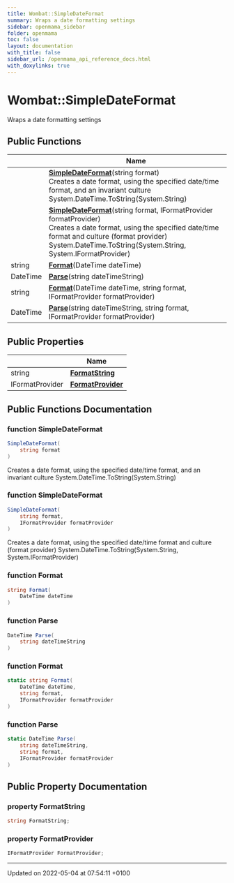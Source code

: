 ```yaml
---
title: Wombat::SimpleDateFormat
summary: Wraps a date formatting settings 
sidebar: openmama_sidebar
folder: openmama
toc: false
layout: documentation
with_title: false
sidebar_url: /openmama_api_reference_docs.html
with_doxylinks: true
---
```


# Wombat::SimpleDateFormat



Wraps a date formatting settings 

## Public Functions

|                | Name           |
| -------------- | -------------- |
| | **[SimpleDateFormat](classWombat_1_1SimpleDateFormat.html#function-simpledateformat)**(string format)<br>Creates a date format, using the specified date/time format, and an invariant culture System.DateTime.ToString(System.String) |
| | **[SimpleDateFormat](classWombat_1_1SimpleDateFormat.html#function-simpledateformat)**(string format, IFormatProvider formatProvider)<br>Creates a date format, using the specified date/time format and culture (format provider) System.DateTime.ToString(System.String, System.IFormatProvider) |
| string | **[Format](classWombat_1_1SimpleDateFormat.html#function-format)**(DateTime dateTime) |
| DateTime | **[Parse](classWombat_1_1SimpleDateFormat.html#function-parse)**(string dateTimeString) |
| string | **[Format](classWombat_1_1SimpleDateFormat.html#function-format)**(DateTime dateTime, string format, IFormatProvider formatProvider) |
| DateTime | **[Parse](classWombat_1_1SimpleDateFormat.html#function-parse)**(string dateTimeString, string format, IFormatProvider formatProvider) |

## Public Properties

|                | Name           |
| -------------- | -------------- |
| string | **[FormatString](classWombat_1_1SimpleDateFormat.html#property-formatstring)**  |
| IFormatProvider | **[FormatProvider](classWombat_1_1SimpleDateFormat.html#property-formatprovider)**  |

## Public Functions Documentation

### function SimpleDateFormat

```csharp
SimpleDateFormat(
    string format
)
```

Creates a date format, using the specified date/time format, and an invariant culture System.DateTime.ToString(System.String)

### function SimpleDateFormat

```csharp
SimpleDateFormat(
    string format,
    IFormatProvider formatProvider
)
```

Creates a date format, using the specified date/time format and culture (format provider) System.DateTime.ToString(System.String, System.IFormatProvider)

### function Format

```csharp
string Format(
    DateTime dateTime
)
```


### function Parse

```csharp
DateTime Parse(
    string dateTimeString
)
```


### function Format

```csharp
static string Format(
    DateTime dateTime,
    string format,
    IFormatProvider formatProvider
)
```


### function Parse

```csharp
static DateTime Parse(
    string dateTimeString,
    string format,
    IFormatProvider formatProvider
)
```


## Public Property Documentation

### property FormatString

```csharp
string FormatString;
```


### property FormatProvider

```csharp
IFormatProvider FormatProvider;
```


-------------------------------

Updated on 2022-05-04 at 07:54:11 +0100